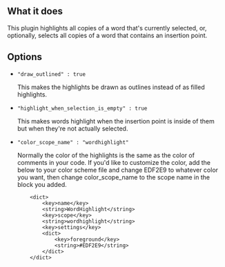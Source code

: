What it does
------------

This plugin highlights all copies of a word that's currently selected, or,
optionally, selects all copies of a word that contains an insertion point.


Options
-------

*	`"draw_outlined" : true`
	
	This makes the highlights be drawn as outlines instead of as filled
	highlights.

*	`"highlight_when_selection_is_empty" : true`
	
	This makes words highlight when the insertion point is inside of them but when
	they're not actually selected.

*	`"color_scope_name" : "wordhighlight"`
	
	Normally the color of the highlights is the same as the color of comments in
	your code. If you'd like to customize the color, add the below to your color
	scheme file and change EDF2E9 to whatever color you want, then change
	color_scope_name to the scope name in the block you added.
	
			<dict>
				<key>name</key>
				<string>WordHighlight</string>
				<key>scope</key>
				<string>wordhighlight</string>
				<key>settings</key>
				<dict>
					<key>foreground</key>
					<string>#EDF2E9</string>
				</dict>
			</dict>
